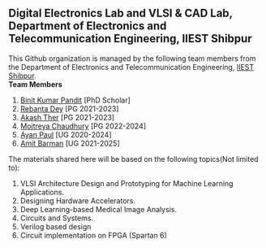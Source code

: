 ## Digital Electronics Lab and VLSI & CAD Lab, Department of Electronics and Telecommunication Engineering, IIEST Shibpur
This Github organization is managed by the following team members from the Department of Electronics and Telecommunication Engineering, [IIEST Shibpur](https://www.iiests.ac.in/).\
**Team Members**
1. [Binit Kumar Pandit](https://github.com/BinitPandit94) [PhD Scholar]
2. [Rebanta Dey](https://github.com/Rebantadey) [PG 2021-2023]
3. [Akash Ther](https://github.com/AKASHTHER) [PG 2021-2023]
4. [Moitreya Chaudhury](https://github.com/sidhp1998) [PG 2022-2024]
5. [Ayan Paul](https://github.com/ayan5421) [UG 2020-2024]
6. [Amit Barman](https://github.com/AmitBarman99) [UG 2021-2025]
<!-- Add your name here-->

The materials shared here will be based on the following topics(Not limited to):
1. VLSI Architecture Design and Prototyping for Machine Learning Applications.
2. Designing Hardware Accelerators.
3. Deep Learning-based Medical Image Analysis.
4. Circuits and Systems.
5. Verilog based design
6. Circuit implementation on FPGA (Spartan 6)

<!--

**Here are some ideas to get you started:**

🙋‍♀️ A short introduction - what is your organization all about?
🌈 Contribution guidelines - how can the community get involved?
👩‍💻 Useful resources - where can the community find your docs? Is there anything else the community should know?
🍿 Fun facts - what does your team eat for breakfast?
🧙 Remember, you can do mighty things with the power of [Markdown](https://docs.github.com/github/writing-on-github/getting-started-with-writing-and-formatting-on-github/basic-writing-and-formatting-syntax)
-->
